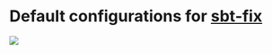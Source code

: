 # Default configurations for [sbt-fix]()

[![][travis-badge]][travis] 

[travis]: https://travis-ci.com/alejandrohdezma/sbt-fix-defaults
[travis-badge]: https://travis-ci.com/alejandrohdezma/sbt-fix-defaults.svg?branch=master